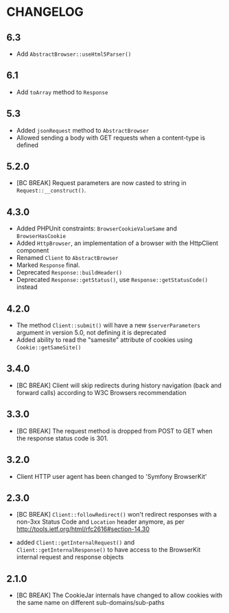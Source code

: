 CHANGELOG
=========

6.3
---

 * Add `AbstractBrowser::useHtml5Parser()`

6.1
---

 * Add `toArray` method to `Response`

5.3
---

 * Added `jsonRequest` method to `AbstractBrowser`
 * Allowed sending a body with GET requests when a content-type is defined

5.2.0
-----

 * [BC BREAK] Request parameters are now casted to string in `Request::__construct()`.

4.3.0
-----

 * Added PHPUnit constraints: `BrowserCookieValueSame` and `BrowserHasCookie`
 * Added `HttpBrowser`, an implementation of a browser with the HttpClient component
 * Renamed `Client` to `AbstractBrowser`
 * Marked `Response` final.
 * Deprecated `Response::buildHeader()`
 * Deprecated `Response::getStatus()`, use `Response::getStatusCode()` instead

4.2.0
-----

 * The method `Client::submit()` will have a new `$serverParameters` argument
   in version 5.0, not defining it is deprecated
 * Added ability to read the "samesite" attribute of cookies using `Cookie::getSameSite()`

3.4.0
-----

 * [BC BREAK] Client will skip redirects during history navigation
   (back and forward calls) according to W3C Browsers recommendation

3.3.0
-----

 * [BC BREAK] The request method is dropped from POST to GET when the response
   status code is 301.

3.2.0
-----

 * Client HTTP user agent has been changed to 'Symfony BrowserKit'

2.3.0
-----

 * [BC BREAK] `Client::followRedirect()` won't redirect responses with
   a non-3xx Status Code and `Location` header anymore, as per
   http://tools.ietf.org/html/rfc2616#section-14.30

 * added `Client::getInternalRequest()` and `Client::getInternalResponse()` to
   have access to the BrowserKit internal request and response objects

2.1.0
-----

 * [BC BREAK] The CookieJar internals have changed to allow cookies with the
   same name on different sub-domains/sub-paths
